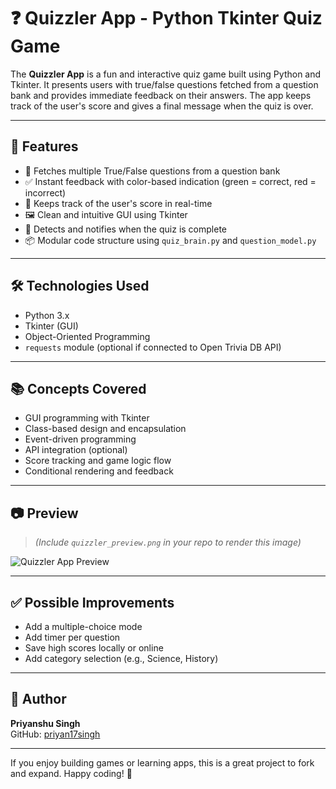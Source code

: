 # ❓ Quizzler App - Python Tkinter Quiz Game

The **Quizzler App** is a fun and interactive quiz game built using Python and Tkinter. It presents users with true/false questions fetched from a question bank and provides immediate feedback on their answers. The app keeps track of the user's score and gives a final message when the quiz is over.

---

## 🚀 Features

- 🔄 Fetches multiple True/False questions from a question bank
- ✅ Instant feedback with color-based indication (green = correct, red = incorrect)
- 🧠 Keeps track of the user's score in real-time
- 🖼️ Clean and intuitive GUI using Tkinter
- 🛑 Detects and notifies when the quiz is complete
- 📦 Modular code structure using `quiz_brain.py` and `question_model.py`

---

## 🛠️ Technologies Used

- Python 3.x
- Tkinter (GUI)
- Object-Oriented Programming
- `requests` module (optional if connected to Open Trivia DB API)

---

## 📚 Concepts Covered

- GUI programming with Tkinter
- Class-based design and encapsulation
- Event-driven programming
- API integration (optional)
- Score tracking and game logic flow
- Conditional rendering and feedback

---

## 📷 Preview

> *(Include `quizzler_preview.png` in your repo to render this image)*

![Quizzler App Preview](quizzler_preview.png)

---

## ✅ Possible Improvements

- Add a multiple-choice mode
- Add timer per question
- Save high scores locally or online
- Add category selection (e.g., Science, History)

---

## 👤 Author

**Priyanshu Singh**  
GitHub: [priyan17singh](https://github.com/priyan17singh)

---

If you enjoy building games or learning apps, this is a great project to fork and expand. Happy coding! 🎯


